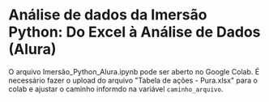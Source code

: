 # Análise de dados da Imersão Python: Do Excel à Análise de Dados (Alura)

O arquivo Imersão_Python_Alura.ipynb pode ser aberto no Google Colab.
É necessário fazer o upload do arquivo "Tabela de ações - Pura.xlsx" para o colab e ajustar o caminho informdo na variável ```caminho_arquivo```.
